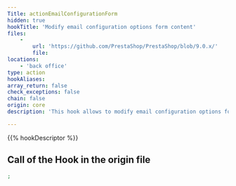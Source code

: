 ```yaml
---
Title: actionEmailConfigurationForm
hidden: true
hookTitle: 'Modify email configuration options form content'
files:
    -
        url: 'https://github.com/PrestaShop/PrestaShop/blob/9.0.x/'
        file: 
locations:
    - 'back office'
type: action
hookAliases: 
array_return: false
check_exceptions: false
chain: false
origin: core
description: 'This hook allows to modify email configuration options form FormBuilder'

---
```


{{% hookDescriptor %}}

## Call of the Hook in the origin file

```php
;
```
